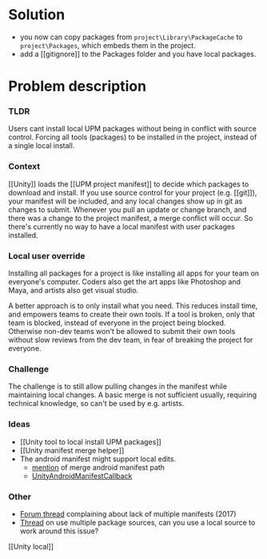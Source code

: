 # Solution
- you now can copy packages from `project\Library\PackageCache` to `project\Packages`, which embeds them in the project.
- add a [[gitignore]] to the Packages folder and you have local packages.

# Problem description
### TLDR
Users cant install local UPM packages without being in conflict with source control.
Forcing all tools (packages) to be installed in the project, instead of a single local install.
### Context
[[Unity]] loads the [[UPM project manifest]] to decide which packages to download and install.
If you use source control for your project (e.g. [[git]]), your manifest will be included, and any local changes show up in git as changes to submit.
Whenever you pull an update or change branch, and there was a change to the project manifest, a merge conflict will occur.
So there's currently no way to have a local manifest with user packages installed.

### Local user override
Installing all packages for a project is like installing all apps for your team on everyone's computer. Coders also get the art apps like Photoshop and Maya, and artists also get visual studio.

A better approach is to only install what you need. This reduces install time, and empowers teams to create their own tools. If a tool is broken, only that team is blocked, instead of everyone in the project being blocked.
Otherwise non-dev teams won't be allowed to submit their own tools without slow reviews from the dev team, in fear of breaking the project for everyone. 

### Challenge
The challenge is to still allow pulling changes in the manifest while maintaining local changes. A basic merge is not sufficient usually, requiring technical knowledge, so can't be used by e.g. artists.
### Ideas
- [[Unity tool to local install UPM packages]]
- [[Unity manifest merge helper]]
- The android manifest might support local edits.
	- [mention](https://forum.unity.com/threads/where-is-the-android-manifest.1233775/) of merge android manifest path
	- [UnityAndroidManifestCallback](https://github.com/Over17/UnityAndroidManifestCallback)
### Other
- [Forum thread](https://forum.unity.com/threads/using-multiple-assetbundle-manifests-in-one-application.484130/) complaining about lack of multiple manifests (2017)
- [Thread](https://forum.unity.com/threads/multiple-package-sources.772961/) on use multiple package sources, can you use a local source to work around this issue?

[[Unity local]]
